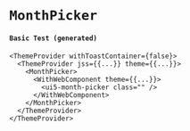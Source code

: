 # `MonthPicker`

#### `Basic Test (generated)`

```
<ThemeProvider withToastContainer={false}>
  <ThemeProvider jss={{...}} theme={{...}}>
    <MonthPicker>
      <WithWebComponent theme={{...}}>
        <ui5-month-picker class="" />
      </WithWebComponent>
    </MonthPicker>
  </ThemeProvider>
</ThemeProvider>
```

